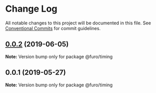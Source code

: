 # Change Log

All notable changes to this project will be documented in this file.
See [Conventional Commits](https://conventionalcommits.org) for commit guidelines.

## [0.0.2](https://github.com/veith/FuroBaseComponents/compare/@furo/timing@0.0.1...@furo/timing@0.0.2) (2019-06-05)

**Note:** Version bump only for package @furo/timing





## 0.0.1 (2019-05-27)

**Note:** Version bump only for package @furo/timing
